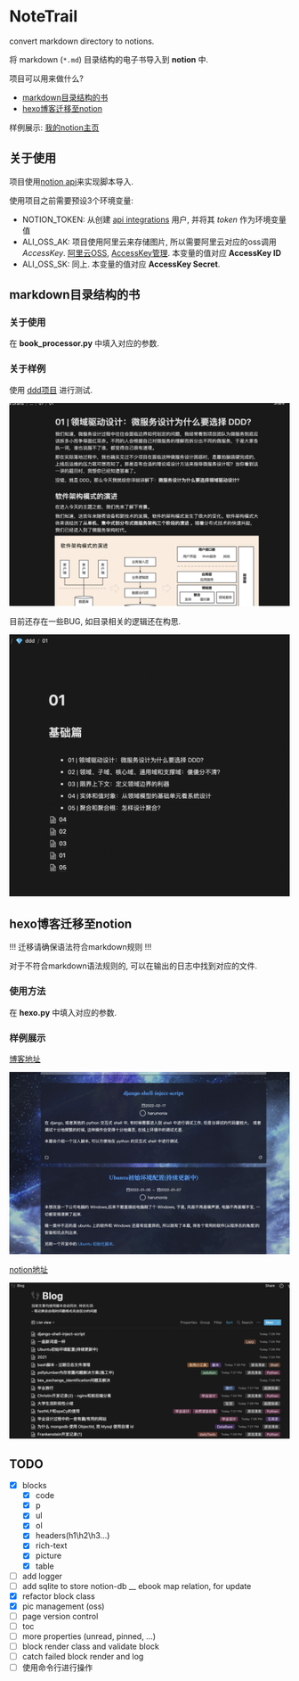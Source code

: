 # NoteTrail

convert markdown directory to notions.

将 markdown (`*.md`) 目录结构的电子书导入到 __notion__ 中.

项目可以用来做什么?

- [markdown目录结构的书](#markdown目录结构的书)
- [hexo博客迁移至notion](#hexo博客迁移至notion)

样例展示: [我的notion主页](https://harumonia.notion.site/Harumonia-e1d77980f1b942beb0ac80c3f3448a8d)

## 关于使用

项目使用[notion api](https://developers.notion.com/)来实现脚本导入.

使用项目之前需要预设3个环境变量:

- NOTION_TOKEN: 从创建 [api integrations](https://www.notion.so/my-integrations) 用户, 并将其 _token_ 作为环境变量值
- ALI_OSS_AK: 项目使用阿里云来存储图片, 所以需要阿里云对应的oss调用 _AccessKey_. [阿里云OSS](https://oss.console.aliyun.com/overview), [AccessKey管理](https://ram.console.aliyun.com/users). 本变量的值对应 __AccessKey ID__
- ALI_OSS_SK: 同上. 本变量的值对应 __AccessKey Secret__.

## markdown目录结构的书

### 关于使用

在 __book_processor.py__ 中填入对应的参数.

### 关于样例

使用 [ddd项目](https://github.com/zq99299/note-book2/tree/master/docs/ddd) 进行测试.

![bookcontent](./static/bookcontent.png)

目前还存在一些BUG, 如目录相关的逻辑还在构思.

![tocbug](./static/tocbug.png)


## hexo博客迁移至notion

!!!  迁移请确保语法符合markdown规则 !!!

对于不符合markdown语法规则的, 可以在输出的日志中找到对应的文件.

### 使用方法

在 __hexo.py__ 中填入对应的参数.

### 样例展示

[博客地址](https://blog.harumonia.moe/)

![hexoblog](./static/hexoblog.png)

[notion地址](https://harumonia.notion.site/5dfca79037874290b22dec916bdc9f07?v=7c41717134644508b4288d9acc90ca98)

![notionblog](./static/notionblog.png)

## TODO

- [x] blocks
  - [x] code
  - [x] p
  - [x] ul
  - [x] ol
  - [x] headers(h1\h2\h3...)
  - [x] rich-text
  - [x] picture
  - [x] table
- [ ] add logger
- [ ] add sqlite to store notion-db __ ebook map relation, for update
- [x] refactor block class
- [x] pic management (oss)
- [ ] page version control
- [ ] toc
- [ ] more properties (unread, pinned, ...)
- [ ] block render class and validate block
- [ ] catch failed block render and log
- [ ] 使用命令行进行操作
